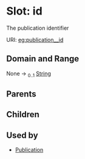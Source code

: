 
# Slot: id


The publication identifier

URI: [eg:publication__id](http://w3id.org/ontogpt/environmental-metagenome/publication__id)


## Domain and Range

None &#8594;  <sub>0..1</sub> [String](types/String.md)

## Parents


## Children


## Used by

 * [Publication](Publication.md)
